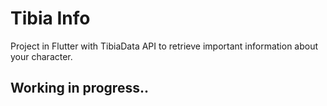 # Tibia Info

Project in Flutter with TibiaData API to retrieve important information about your character.

## Working in progress..